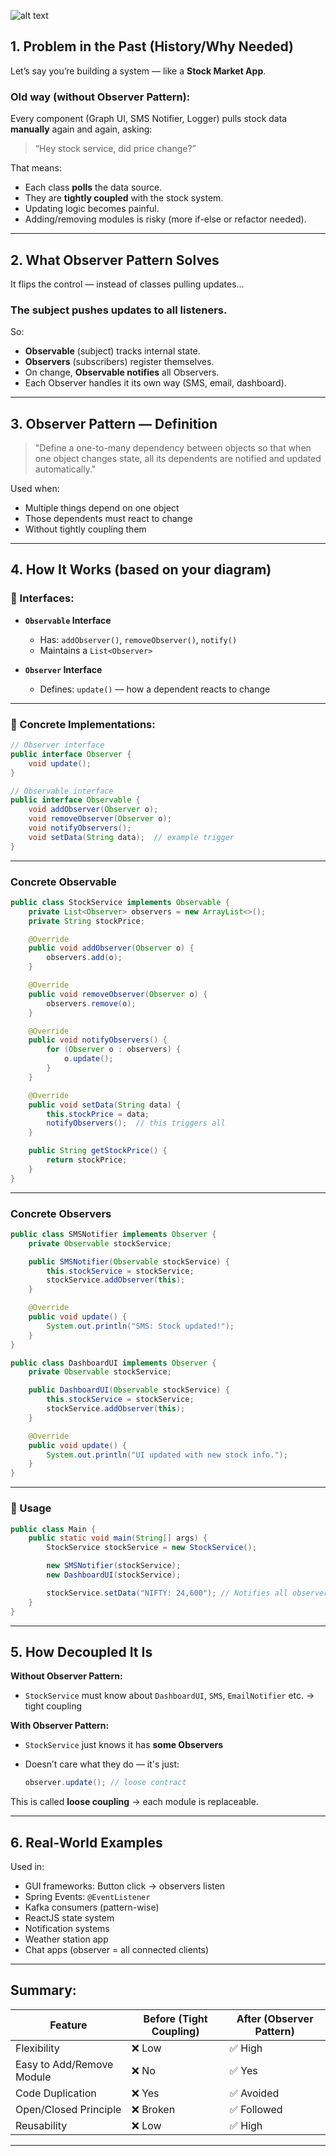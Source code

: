 ![alt text](odp.png)

##  1. **Problem in the Past (History/Why Needed)**

Let’s say you’re building a system — like a **Stock Market App**.

###  Old way (without Observer Pattern):

Every component (Graph UI, SMS Notifier, Logger) pulls stock data **manually** again and again, asking:

> “Hey stock service, did price change?”

That means:

* Each class **polls** the data source.
* They are **tightly coupled** with the stock system.
* Updating logic becomes painful.
* Adding/removing modules is risky (more if-else or refactor needed).

---

##  2. **What Observer Pattern Solves**

It flips the control — instead of classes pulling updates…

###  The subject **pushes** updates to all listeners.

So:

* **Observable** (subject) tracks internal state.
* **Observers** (subscribers) register themselves.
* On change, **Observable notifies** all Observers.
* Each Observer handles it its own way (SMS, email, dashboard).

---

##  3. Observer Pattern — Definition

> "Define a one-to-many dependency between objects so that when one object changes state, all its dependents are notified and updated automatically."

 Used when:

* Multiple things depend on one object
* Those dependents must react to change
* Without tightly coupling them

---

##  4. How It Works (based on your diagram)

### 🔹 Interfaces:

* **`Observable` Interface**

  * Has: `addObserver()`, `removeObserver()`, `notify()`
  * Maintains a `List<Observer>`

* **`Observer` Interface**

  * Defines: `update()` — how a dependent reacts to change

---

### 🔹 Concrete Implementations:

```java
// Observer interface
public interface Observer {
    void update();
}

// Observable interface
public interface Observable {
    void addObserver(Observer o);
    void removeObserver(Observer o);
    void notifyObservers();
    void setData(String data);  // example trigger
}
```

---

### Concrete Observable

```java
public class StockService implements Observable {
    private List<Observer> observers = new ArrayList<>();
    private String stockPrice;

    @Override
    public void addObserver(Observer o) {
        observers.add(o);
    }

    @Override
    public void removeObserver(Observer o) {
        observers.remove(o);
    }

    @Override
    public void notifyObservers() {
        for (Observer o : observers) {
            o.update();
        }
    }

    @Override
    public void setData(String data) {
        this.stockPrice = data;
        notifyObservers();  // this triggers all
    }

    public String getStockPrice() {
        return stockPrice;
    }
}
```

---

###  Concrete Observers

```java
public class SMSNotifier implements Observer {
    private Observable stockService;

    public SMSNotifier(Observable stockService) {
        this.stockService = stockService;
        stockService.addObserver(this);
    }

    @Override
    public void update() {
        System.out.println("SMS: Stock updated!");
    }
}

public class DashboardUI implements Observer {
    private Observable stockService;

    public DashboardUI(Observable stockService) {
        this.stockService = stockService;
        stockService.addObserver(this);
    }

    @Override
    public void update() {
        System.out.println("UI updated with new stock info.");
    }
}
```

---

### 🔹 Usage

```java
public class Main {
    public static void main(String[] args) {
        StockService stockService = new StockService();

        new SMSNotifier(stockService);
        new DashboardUI(stockService);

        stockService.setData("NIFTY: 24,600"); // Notifies all observers!
    }
}
```

---

##  5. How Decoupled It Is

**Without Observer Pattern:**

* `StockService` must know about `DashboardUI`, `SMS`, `EmailNotifier` etc. →  tight coupling

**With Observer Pattern:**

* `StockService` just knows it has **some Observers**
* Doesn’t care what they do — it's just:

  ```java
  observer.update(); // loose contract
  ```

This is called **loose coupling** → each module is replaceable.

---

##  6. Real-World Examples

 Used in:

* GUI frameworks: Button click → observers listen
* Spring Events: `@EventListener`
* Kafka consumers (pattern-wise)
* ReactJS state system
* Notification systems
* Weather station app
* Chat apps (observer = all connected clients)

---

##  Summary:

| Feature                   | Before (Tight Coupling) | After (Observer Pattern) |
| ------------------------- | ----------------------- | ------------------------ |
| Flexibility               | ❌ Low                   | ✅ High                   |
| Easy to Add/Remove Module | ❌ No                    | ✅ Yes                    |
| Code Duplication          | ❌ Yes                   | ✅ Avoided                |
| Open/Closed Principle     | ❌ Broken                | ✅ Followed               |
| Reusability               | ❌ Low                   | ✅ High                   |

---